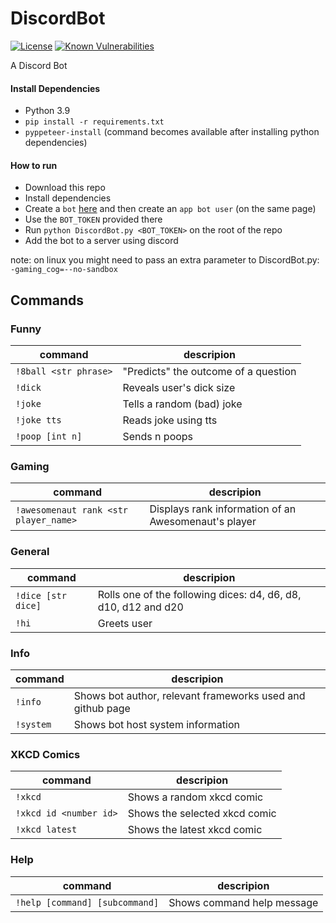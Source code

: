 # DiscordBot
[![License](https://img.shields.io/github/license/Kronopt/DiscordBot)](https://github.com/Kronopt/DiscordBot/blob/master/LICENSE)
[![Known Vulnerabilities](https://snyk.io/test/github/Kronopt/DiscordBot/badge.svg?targetFile=requirements.txt)](https://snyk.io/test/github/Kronopt/DiscordBot?targetFile=requirements.txt)

A Discord Bot

#### Install Dependencies
* Python 3.9
* `pip install -r requirements.txt`
* `pyppeteer-install` (command becomes available after installing python dependencies)

#### How to run
* Download this repo
* Install dependencies
* Create a `bot` [here](https://discordapp.com/developers/applications/me) and then create an `app bot user`
(on the same page)
* Use the `BOT_TOKEN` provided there
* Run `python DiscordBot.py <BOT_TOKEN>` on the root of the repo
* Add the bot to a server using discord

note: on linux you might need to pass an extra parameter to DiscordBot.py: `-gaming_cog=--no-sandbox`

## Commands

### Funny

| command | descripion |
| ------- | ---------- |
| `!8ball <str phrase>` | "Predicts" the outcome of a question |
| `!dick` | Reveals user's dick size |
| `!joke` | Tells a random (bad) joke |
| `!joke tts` | Reads joke using tts |
| `!poop [int n]` | Sends n poops |

### Gaming

| command | descripion |
| ------- | ---------- |
| `!awesomenaut rank <str player_name>` | Displays rank information of an Awesomenaut's player |

### General

| command | descripion |
| ------- | ---------- |
| `!dice [str dice]` | Rolls one of the following dices: d4, d6, d8, d10, d12 and d20 |
| `!hi` | Greets user |

### Info

| command | descripion |
| ------- | ---------- |
| `!info` | Shows bot author, relevant frameworks used and github page |
| `!system` | Shows bot host system information |

### XKCD Comics

| command | descripion |
| ------- | ---------- |
| `!xkcd` | Shows a random xkcd comic |
| `!xkcd id <number id>` | Shows the selected xkcd comic |
| `!xkcd latest` | Shows the latest xkcd comic |

### Help

| command | descripion |
| ------- | ---------- |
| `!help [command] [subcommand]` | Shows command help message |
